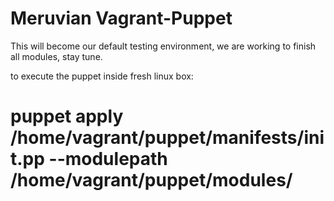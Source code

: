 # Meruvian Vagrant-Puppet

This will become our default testing environment, we are working to finish all modules, stay tune.

to execute the puppet inside fresh linux box:

# puppet apply /home/vagrant/puppet/manifests/init.pp --modulepath /home/vagrant/puppet/modules/

